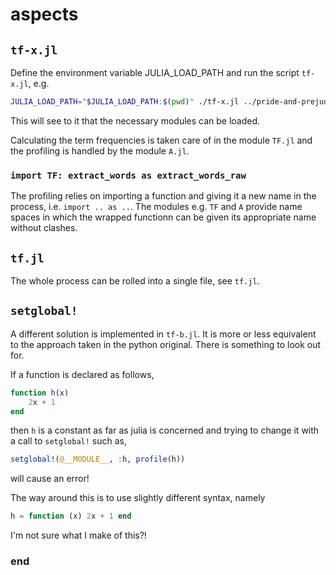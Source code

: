 # aspects

## `tf-x.jl`

Define the environment variable JULIA_LOAD_PATH and run the script `tf-x.jl`, e.g.

```sh
JULIA_LOAD_PATH="$JULIA_LOAD_PATH:$(pwd)" ./tf-x.jl ../pride-and-prejudice.txt
```

This will see to it that the necessary modules can be loaded.

Calculating the term frequencies is taken care of in the module `TF.jl` and the profiling is handled by the module `A.jl`.

### `import TF: extract_words as extract_words_raw`

The profiling relies on importing a function and giving it a new name in the process, i.e. `import .. as ..`. The modules e.g. `TF` and `A` provide name spaces in which the wrapped functionn can be given its appropriate name without clashes.

## `tf.jl`

The whole process can be rolled into a single file, see `tf.jl`.

## `setglobal!`

A different solution is implemented in `tf-b.jl`. It is more or less equivalent to the approach taken in the python original. There is something to look out for.

If a function is declared as follows,

```julia
function h(x)
    2x + 1
end
```

then `h` is a constant as far as julia is concerned and trying to change it with a call to `setglobal!` such as,

```julia
setglobal!(@__MODULE__, :h, profile(h))
```

will cause an error!

The way around this is to use slightly different syntax, namely

```julia
h = function (x) 2x + 1 end
```

I'm not sure what I make of this?!



### end
